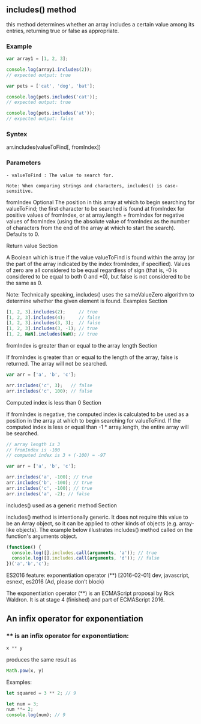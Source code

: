 
## includes() method 

this method determines whether an array includes a certain value among its entries, returning true or false as appropriate.

### Example

```JavaScript
var array1 = [1, 2, 3];

console.log(array1.includes(2));
// expected output: true

var pets = ['cat', 'dog', 'bat'];

console.log(pets.includes('cat'));
// expected output: true

console.log(pets.includes('at'));
// expected output: false
```

### Syntex
arr.includes(valueToFind[, fromIndex])

### Parameters
    - valueToFind : The value to search for.

    Note: When comparing strings and characters, includes() is case-sensitive.
fromIndex Optional
    The position in this array at which to begin searching for valueToFind; the first character to be searched is found at fromIndex for positive values of fromIndex, or at array.length + fromIndex for negative values of fromIndex (using the absolute value of fromIndex as the number of characters from the end of the array at which to start the search). Defaults to 0.

Return value
Section

A Boolean which is true if the value valueToFind is found within the array (or the part of the array indicated by the index fromIndex, if specified). Values of zero are all considered to be equal regardless of sign (that is, -0 is considered to be equal to both 0 and +0), but false is not considered to be the same as 0.

Note: Technically speaking, includes() uses the sameValueZero algorithm to determine whether the given element is found.
Examples
Section

```JavaScript
[1, 2, 3].includes(2);     // true
[1, 2, 3].includes(4);     // false
[1, 2, 3].includes(3, 3);  // false
[1, 2, 3].includes(3, -1); // true
[1, 2, NaN].includes(NaN); // true
```

fromIndex is greater than or equal to the array length
Section

If fromIndex is greater than or equal to the length of the array, false is returned. The array will not be searched.

```JavaScript
var arr = ['a', 'b', 'c'];

arr.includes('c', 3);   // false
arr.includes('c', 100); // false
```

Computed index is less than 0
Section

If fromIndex is negative, the computed index is calculated to be used as a position in the array at which to begin searching for valueToFind. If the computed index is less or equal than -1 * array.length, the entire array will be searched.

```JavaScript
// array length is 3
// fromIndex is -100
// computed index is 3 + (-100) = -97

var arr = ['a', 'b', 'c'];

arr.includes('a', -100); // true
arr.includes('b', -100); // true
arr.includes('c', -100); // true
arr.includes('a', -2); // false
```

includes() used as a generic method
Section

includes() method is intentionally generic. It does not require this value to be an Array object, so it can be applied to other kinds of objects (e.g. array-like objects). The example below illustrates includes() method called on the function's arguments object.

```JavaScript
(function() {
  console.log([].includes.call(arguments, 'a')); // true
  console.log([].includes.call(arguments, 'd')); // false
})('a','b','c');
```

ES2016 feature: exponentiation operator (**)
[2016-02-01] dev, javascript, esnext, es2016
(Ad, please don’t block)

The exponentiation operator (**) is an ECMAScript proposal by Rick Waldron. It is at stage 4 (finished) and part of ECMAScript 2016.
## An infix operator for exponentiation  

### ** is an infix operator for exponentiation:

```JavaScript
x ** y
```

produces the same result as
```Javascript
Math.pow(x, y)
```

Examples:

```JavaScript
let squared = 3 ** 2; // 9

let num = 3;
num **= 2;
console.log(num); // 9
```
